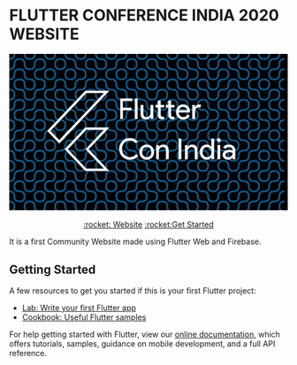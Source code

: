 # FLUTTER CONFERENCE INDIA 2020 WEBSITE

<p align="center">
<img width="800px"  src="github_images/poster.png">
</p>

<p align="center"><a href="https://flutterindia.dev/">:rocket: Website</a> <a href="#getting-started">:rocket:Get Started</a></p>


It is a first Community Website made using Flutter Web and Firebase.

## Getting Started

A few resources to get you started if this is your first Flutter project:

* [Lab: Write your first Flutter app](https://flutter.dev/docs/get-started/codelab)
* [Cookbook: Useful Flutter samples](https://flutter.dev/docs/cookbook)

For help getting started with Flutter, view our
[online documentation](https://flutter.dev/docs), which offers tutorials, 
samples, guidance on mobile development, and a full API reference.
